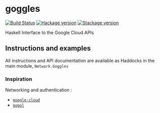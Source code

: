 # goggles

[![Build Status](https://travis-ci.org/ocramz/goggles.png)](https://travis-ci.org/ocramz/goggles) [![Hackage version](https://img.shields.io/hackage/v/goggles.svg?label=Hackage)](https://hackage.haskell.org/package/goggles) [![Stackage version](https://www.stackage.org/package/goggles/badge/lts?label=Stackage)](https://www.stackage.org/package/goggles)


Haskell Interface to the Google Cloud APIs


## Instructions and examples

All instructions and API documentation are available as Haddocks in the main module, `Network.Goggles`


### Inspiration

Networking and authentication :

* [`google-cloud`](hackage.haskell.org/package/google-cloud)
* [`gogol`](hackage.haskell.org/package/gogol)

